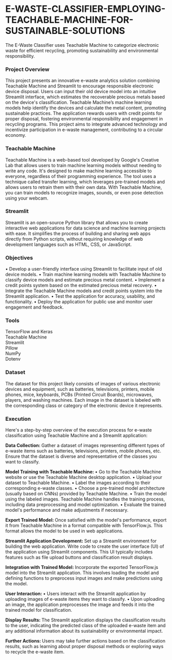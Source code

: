 # E-WASTE-CLASSIFIER-EMPLOYING-TEACHABLE-MACHINE-FOR-SUSTAINABLE-SOLUTIONS
The E-Waste Classifier uses Teachable Machine to categorize electronic waste for efficient recycling, promoting sustainability and environmental responsibility.

### Project Overview

This project presents an innovative e-waste analytics solution combining Teachable Machine and Streamlit to encourage responsible electronic device disposal. Users can input their old device model into an intuitive Streamlit interface, which estimates the recoverable precious metals based on the device's classification. Teachable Machine’s machine learning models help identify the devices and calculate the metal content, promoting sustainable practices. The application rewards users with credit points for proper disposal, fostering environmental responsibility and engagement in recycling programs. This project aims to integrate advanced technology and incentivize participation in e-waste management, contributing to a circular economy.

### Teachable Machine

Teachable Machine is a web-based tool developed by Google's Creative Lab that allows users to train machine learning models without needing to write any code. It's designed to make machine learning accessible to everyone, regardless of their programming experience. The tool uses a technique called transfer learning, which leverages pre-trained models and allows users to retrain them with their own data. With Teachable Machine, you can train models to recognize images, sounds, or even pose detection using your webcam.

### Streamlit

Streamlit is an open-source Python library that allows you to create interactive web applications for data science and machine learning projects with ease. It simplifies the process of building and sharing web apps directly from Python scripts, without requiring knowledge of web development languages such as HTML, CSS, or JavaScript.


### Objectives

•	Develop a user-friendly interface using Streamlit to facilitate input of old device models.
•	Train machine learning models with Teachable Machine to classify device models and estimate precious metal content.
•	Implement a credit points system based on the estimated precious metal recovery.
•	Integrate the Teachable Machine models and credit points system into the Streamlit application.
•	Test the application for accuracy, usability, and functionality.
•	Deploy the application for public use and monitor user engagement and feedback.



### Tools

TensorFlow and Keras
<Br>
Teachable Machine
<Br>
Streamlit
<Br>
Pillow 
<Br>
NumPy
<Br>
Dotenv


### Dataset

The dataset for this project likely consists of images of various electronic devices and equipment, such as batteries, televisions, printers, mobile phones, mice, keyboards, PCBs (Printed Circuit Boards), microwaves, players, and washing machines. Each image in the dataset is labeled with the corresponding class or category of the electronic device it represents.

### Execution
Here's a step-by-step overview of the execution process for e-waste classification using Teachable Machine and a Streamlit application:

<b> Data Collection: </b>
Gather a dataset of images representing different types of e-waste items such as batteries, televisions, printers, mobile phones, etc. Ensure that the dataset is diverse and representative of the classes you want to classify.

<b> Model Training with Teachable Machine: </b>
•	Go to the Teachable Machine website or use the Teachable Machine desktop application.
•	Upload your dataset to Teachable Machine.
•	Label the images according to their corresponding e-waste classes.
•	Choose a pre-trained model architecture (usually based on CNNs) provided by Teachable Machine.
•	Train the model using the labeled images. Teachable Machine handles the training process, including data preprocessing and model optimization.
•	Evaluate the trained model's performance and make adjustments if necessary.

<b> Export Trained Model: </b>
Once satisfied with the model's performance, export it from Teachable Machine in a format compatible with TensorFlow.js. This format allows the model to be used in web applications.

<b> Streamlit Application Development: </b>
Set up a Streamlit environment for building the web application. Write code to create the user interface (UI) of the application using Streamlit components. This UI typically includes features such as file upload buttons and classification result displays.


<b> Integration with Trained Model: </b>
Incorporate the exported TensorFlow.js model into the Streamlit application. This involves loading the model and defining functions to preprocess input images and make predictions using the model.

<b> User Interaction: </b>
•	Users interact with the Streamlit application by uploading images of e-waste items they want to classify.
•	Upon uploading an image, the application preprocesses the image and feeds it into the trained model for classification.

<b> Display Results: </b>
The Streamlit application displays the classification results to the user, indicating the predicted class of the uploaded e-waste item and any additional information about its sustainability or environmental impact.

<b> Further Actions: </b>
Users may take further actions based on the classification results, such as learning about proper disposal methods or exploring ways to recycle the e-waste item.

